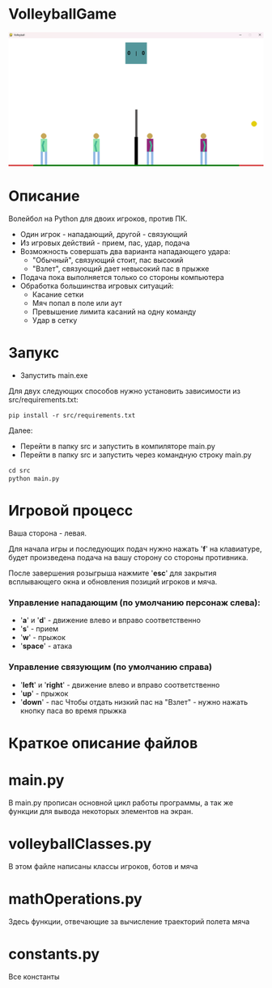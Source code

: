 # VolleyballGame

![Логотип](images/screenshot.png)



# Описание

Волейбол на Python для двоих игроков, против ПК.
- Один игрок - нападающий, другой - связующий
- Из игровых действий - прием, пас, удар, подача
- Возможность совершать два варианта нападающего удара:
    - "Обычный", связующий стоит, пас высокий
    - "Взлет", связующий дает невысокий пас в прыжке
- Подача пока выполняется только со стороны компьютера
- Обработка большинства игровых ситуаций:
    - Касание сетки
    - Мяч попал в поле или аут
    - Превышение лимита касаний на одну команду
    - Удар в сетку


# Запукс

- Запустить main.exe

Для двух следующих способов нужно установить зависимости из src/requirements.txt:

```
pip install -r src/requirements.txt
```

Далее:
- Перейти в папку src и запустить в компиляторе main.py
- Перейти в папку src и запустить через командную строку main.py

```
cd src
python main.py
```

# Игровой процесс
Ваша сторона - левая.

Для начала игры и последующих подач нужно нажать '**f**' на клавиатуре, будет произведена подача на вашу сторону со стороны противника.

После завершения розыгрыша нажмите '**esc**' для закрытия всплывающего окна и обновления позиций игроков и мяча.

### Управление нападающим (по умолчанию персонаж слева):
- '**a**' и '**d**' - движение влево и вправо соответственно
- '**s**' - прием
- '**w**' - прыжок
- '**space**' - атака

### Управление связующим (по умолчанию справа)
- '**left**' и '**right**' - движение влево и вправо соответственно 
- '**up**' - прыжок
- '**down**' - пас
Чтобы отдать низкий пас на "Взлет" - нужно нажать кнопку паса во время прыжка

# Краткое описание файлов

# main.py
В main.py прописан основной цикл работы программы, а так же функции для вывода некоторых элементов на экран.

# volleyballClasses.py
В этом файле написаны классы игроков, ботов и мяча

# mathOperations.py
Здесь функции, отвечающие за вычисление траекторий полета мяча

# constants.py
Все константы

